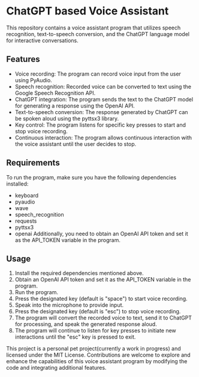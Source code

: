# ChatGPT based Voice Assistant 
This repository contains a voice assistant program that utilizes speech recognition, text-to-speech conversion, and the ChatGPT language model for interactive conversations.

## Features
* Voice recording: The program can record voice input from the user using PyAudio.
* Speech recognition: Recorded voice can be converted to text using the Google Speech Recognition API.
* ChatGPT integration: The program sends the text to the ChatGPT model for generating a response using the OpenAI API.
* Text-to-speech conversion: The response generated by ChatGPT can be spoken aloud using the pyttsx3 library.
* Key control: The program listens for specific key presses to start and stop voice recording.
* Continuous interaction: The program allows continuous interaction with the voice assistant until the user decides to stop.
## Requirements
To run the program, make sure you have the following dependencies installed:

* keyboard
* pyaudio
* wave
* speech_recognition
* requests
* pyttsx3
* openai
Additionally, you need to obtain an OpenAI API token and set it as the API_TOKEN variable in the program.

## Usage
1. Install the required dependencies mentioned above.
2. Obtain an OpenAI API token and set it as the API_TOKEN variable in the program.
3. Run the program.
4. Press the designated key (default is "space") to start voice recording.
5. Speak into the microphone to provide input.
6. Press the designated key (default is "esc") to stop voice recording.
7. The program will convert the recorded voice to text, send it to ChatGPT for processing, and speak the generated response aloud.
8. The program will continue to listen for key presses to initiate new interactions until the "esc" key is pressed to exit.

This project is a personal pet project(currently a work in progress) and licensed under the MIT License. Contributions are welcome to explore and enhance the capabilities of this voice assistant program by modifying the code and integrating additional features.
